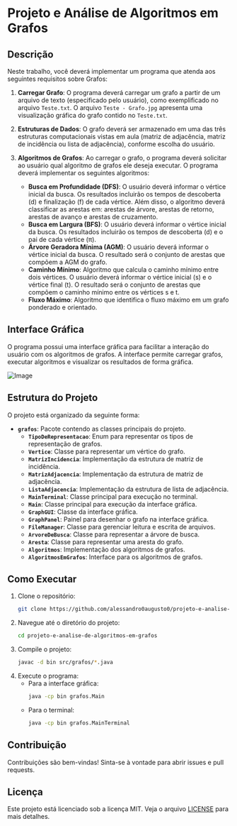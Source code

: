 # Projeto e Análise de Algoritmos em Grafos

## Descrição

Neste trabalho, você deverá implementar um programa que atenda aos seguintes requisitos sobre Grafos:

1. **Carregar Grafo**: O programa deverá carregar um grafo a partir de um arquivo de texto (especificado pelo usuário), como exemplificado no arquivo `Teste.txt`. O arquivo `Teste - Grafo.jpg` apresenta uma visualização gráfica do grafo contido no `Teste.txt`.

2. **Estruturas de Dados**: O grafo deverá ser armazenado em uma das três estruturas computacionais vistas em aula (matriz de adjacência, matriz de incidência ou lista de adjacência), conforme escolha do usuário.

3. **Algoritmos de Grafos**: Ao carregar o grafo, o programa deverá solicitar ao usuário qual algoritmo de grafos ele deseja executar. O programa deverá implementar os seguintes algoritmos:
    - **Busca em Profundidade (DFS)**: O usuário deverá informar o vértice inicial da busca. Os resultados incluirão os tempos de descoberta (d) e finalização (f) de cada vértice. Além disso, o algoritmo deverá classificar as arestas em: arestas de árvore, arestas de retorno, arestas de avanço e arestas de cruzamento.
    - **Busca em Largura (BFS)**: O usuário deverá informar o vértice inicial da busca. Os resultados incluirão os tempos de descoberta (d) e o pai de cada vértice (π).
    - **Árvore Geradora Mínima (AGM)**: O usuário deverá informar o vértice inicial da busca. O resultado será o conjunto de arestas que compõem a AGM do grafo.
    - **Caminho Mínimo**: Algoritmo que calcula o caminho mínimo entre dois vértices. O usuário deverá informar o vértice inicial (s) e o vértice final (t). O resultado será o conjunto de arestas que compõem o caminho mínimo entre os vértices s e t.
    - **Fluxo Máximo**: Algoritmo que identifica o fluxo máximo em um grafo ponderado e orientado.

## Interface Gráfica

O programa possui uma interface gráfica para facilitar a interação do usuário com os algoritmos de grafos. A interface permite carregar grafos, executar algoritmos e visualizar os resultados de forma gráfica.

![Image](https://github.com/user-attachments/assets/99aee921-fff4-4bbf-808c-55b7eefee0fb)

## Estrutura do Projeto

O projeto está organizado da seguinte forma:

- **`grafos`**: Pacote contendo as classes principais do projeto.
  - **`TipoDeRepresentacao`**: Enum para representar os tipos de representação de grafos.
  - **`Vertice`**: Classe para representar um vértice do grafo.
  - **`MatrizIncidencia`**: Implementação da estrutura de matriz de incidência.
  - **`MatrizAdjacencia`**: Implementação da estrutura de matriz de adjacência.
  - **`ListaAdjacencia`**: Implementação da estrutura de lista de adjacência.
  - **`MainTerminal`**: Classe principal para execução no terminal.
  - **`Main`**: Classe principal para execução da interface gráfica.
  - **`GraphGUI`**: Classe da interface gráfica.
  - **`GraphPanel`**: Painel para desenhar o grafo na interface gráfica.
  - **`FileManager`**: Classe para gerenciar leitura e escrita de arquivos.
  - **`ArvoreDeBusca`**: Classe para representar a árvore de busca.
  - **`Aresta`**: Classe para representar uma aresta do grafo.
  - **`Algoritmos`**: Implementação dos algoritmos de grafos.
  - **`AlgoritmosEmGrafos`**: Interface para os algoritmos de grafos.

## Como Executar

1. Clone o repositório:
    ```bash
    git clone https://github.com/alessandro0augusto0/projeto-e-analise-de-algoritmos-em-grafos.git
    ```
2. Navegue até o diretório do projeto:
    ```bash
    cd projeto-e-analise-de-algoritmos-em-grafos
    ```
3. Compile o projeto:
    ```bash
    javac -d bin src/grafos/*.java
    ```
4. Execute o programa:
    - Para a interface gráfica:
      ```bash
      java -cp bin grafos.Main
      ```
    - Para o terminal:
      ```bash
      java -cp bin grafos.MainTerminal
      ```

## Contribuição

Contribuições são bem-vindas! Sinta-se à vontade para abrir issues e pull requests.

## Licença

Este projeto está licenciado sob a licença MIT. Veja o arquivo [LICENSE](LICENSE) para mais detalhes.